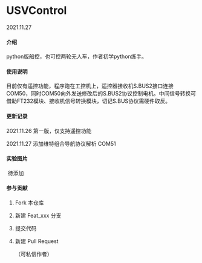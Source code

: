# USVControl

2021.11.27

#### 介绍

python版船控，也可控两轮无人车，作者初学python练手。

#### 使用说明
​		目前仅有遥控功能，程序跑在工控机上，遥控器接收机S.BUS2接口连接COM50，同时COM50向外发送修改后的S.BUS2协议控制电机。中间信号转换可借助FT232模块、接收机信号转换模块，切记S.BUS协议需硬件取反。


#### 更新记录

2021.11.26 第一版，仅支持遥控功能

2021.11.27 添加维特组合导航协议解析 COM51

#### 实验图片

​		待添加

#### 参与贡献

1. Fork 本仓库

2. 新建 Feat_xxx 分支

3. 提交代码

4. 新建 Pull Request

   （可私信作者）
